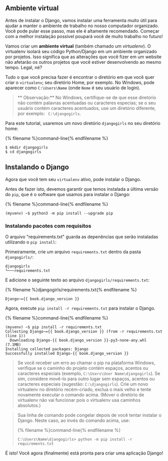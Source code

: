 ## Ambiente virtual

Antes de instalar o Django, vamos instalar uma ferramenta muito útil para ajudar a manter o ambiente de trabalho no nosso computador organizado. Você pode pular esse passo, mas ele é altamente recomendado. Começar com a melhor instalação possível poupará você de muito trabalho no futuro!

Vamos criar um **ambiente virtual** (também chamado um *virtualenv*). O virtualenv isolará seu código Python/Django em um ambiente organizado por projetos. Isso significa que as alterações que você fizer em um website não afetarão os outros projetos que você estiver desenvolvendo ao mesmo tempo. Legal, né?

Tudo o que você precisa fazer é encontrar o diretório em que você quer criar o `virtualenv`; seu diretório Home, por exemplo. No Windows, pode aparecer como `C:\Users\Name` (onde `Nome` é seu usuário de login).

> ** Observação:** No Windows, certifique-se de que esse diretório não contém palavras acentuadas ou caracteres especias; se o seu usuário contém caracteres acentuados, use um diretório diferente, por exemplo: ` C:\djangogirls`.

Para este tutorial, usaremos um novo diretório `djangogirls` no seu diretório home:

{% filename %}command-line{% endfilename %}

    $ mkdir djangogirls
    $ cd djangogirls

## Instalando o Django

Agora que você tem seu `virtualenv` ativo, pode instalar o Django.

Antes de fazer isto, devemos garantir que temos instalada a última versão do `pip`, que é o software que usamos para instalar o Django:

{% filename %}command-line{% endfilename %}

    (myvenv) ~$ python3 -m pip install --upgrade pip


### Instalando pacotes com requisitos

O arquivo "requirements.txt" guarda as depenências que serão instaladas utilizando o `pip install`:

Primeiramente, crie um arquivo `requirements.txt` dentro da pasta `djangogirls/`:

    djangogirls
    └───requirements.txt


E adicione o seguinte texto ao arquivo `djangogirls/requirements.txt`:

{% filename %}djangogirls/requirements.txt{% endfilename %}

    Django~={{ book.django_version }}


Agora, execute `pip install -r requirements.txt` para instalar o Django.

{% filename %}command-line{% endfilename %}

    (myvenv) ~$ pip install -r requirements.txt
    Collecting Django~={{ book.django_version }} (from -r requirements.txt (line 1))
      Downloading Django-{{ book.django_version }}-py3-none-any.whl (7.1MB)
    Installing collected packages: Django
    Successfully installed Django-{{ book.django_version }}


<!--sec data-title="Installing Django: Windows" data-id="django_err_windows"
data-collapse=true ces-->

> Se você receber um erro ao chamar o pip na plataforma Windows, verifique se o caminho do projeto contém espaços, acentos ou caracteres especiais (exemplo, `C:\Users\User Name\djangogirls`). Se sim, considere movê-lo para outro lugar sem espaços, acentos ou caracteres especiais (sugestão: `C:\djangogirls`). Crie um novo virtualenv no diretório recém-criado, exclua o mais velho e tente novamente executar o comando acima. (Mover o diretório de virtualenv não vai funcionar pois o virtualenv usa caminhos absolutos.)

<!--endsec-->

<!--sec data-title="Installing Django: Windows 8 and Windows 10" data-id="django_err_windows8and10"
data-collapse=true ces-->

> Sua linha de comando pode congelar depois de você tentar instalar o Django. Neste caso, ao invés do comando acima, use:
>
> {% filename %}command-line{% endfilename %}
>
>     C:\Users\Name\djangogirls> python -m pip install -r requirements.txt
>     

<!--endsec-->

É isto! Você agora (finalmente) está pronta para criar uma aplicação Django!

